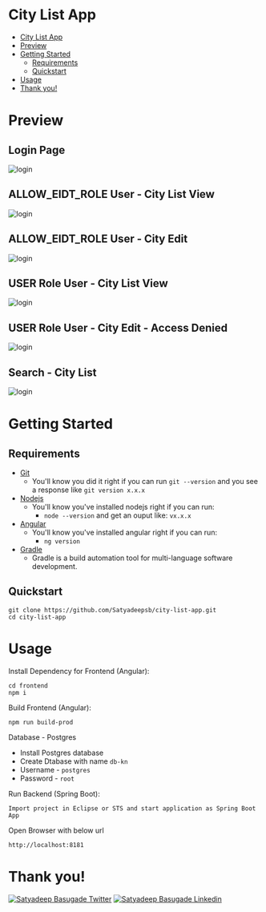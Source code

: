 # City List App

- [City List App](#city-list-app)
- [Preview](#preview)
- [Getting Started](#getting-started)
  - [Requirements](#requirements)
  - [Quickstart](#quickstart)
- [Usage](#usage)
- [Thank you!](#thank-you)

# Preview

## Login Page

![login](https://github.com/Satyadeepsb/city-list-app/blob/main/preview/login.JPG)

## ALLOW_EIDT_ROLE User - City List View

![login](https://github.com/Satyadeepsb/city-list-app/blob/main/preview/admin-city-view.JPG)

## ALLOW_EIDT_ROLE User - City Edit

![login](https://github.com/Satyadeepsb/city-list-app/blob/main/preview/admin-city-edit.JPG)

## USER Role User - City List View

![login](https://github.com/Satyadeepsb/city-list-app/blob/main/preview/user-city-view-page.JPG)

## USER Role User - City Edit - Access Denied

![login](https://github.com/Satyadeepsb/city-list-app/blob/main/preview/user-edit-access-denied.JPG)

## Search - City List

![login](https://github.com/Satyadeepsb/city-list-app/blob/main/preview/search.JPG)

# Getting Started

## Requirements

- [Git](https://git-scm.com/book/en/v2/Getting-Started-Installing-Git)
  - You'll know you did it right if you can run `git --version` and you see a response like `git version x.x.x`
- [Nodejs](https://nodejs.org/en/)
  - You'll know you've installed nodejs right if you can run:
    - `node --version` and get an ouput like: `vx.x.x`
- [Angular](https://angular.io/)
  - You'll know you've installed angular right if you can run:
    - `ng version`
- [Gradle](https://gradle.org/install/)
  - Gradle is a build automation tool for multi-language software development.

## Quickstart

```
git clone https://github.com/Satyadeepsb/city-list-app.git
cd city-list-app
```

# Usage

Install Dependency for Frontend (Angular):

```
cd frontend
npm i
```

Build Frontend (Angular):

```
npm run build-prod
```

Database - Postgres

- Install Postgres database
- Create Dtabase with name `db-kn`
- Username - `postgres`
- Password - `root`

Run Backend (Spring Boot):

```
Import project in Eclipse or STS and start application as Spring Boot App
```

Open Browser with below url

```
http://localhost:8181
```

# Thank you!

[![Satyadeep Basugade Twitter](https://img.shields.io/badge/Twitter-1DA1F2?style=for-the-badge&logo=twitter&logoColor=white)](https://twitter.com/SatyadeepB)
[![Satyadeep Basugade Linkedin](https://img.shields.io/badge/LinkedIn-0077B5?style=for-the-badge&logo=linkedin&logoColor=white)](https://www.linkedin.com/in/satyadeepbasugade92/)
